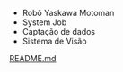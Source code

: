 - Robô Yaskawa Motoman
- System Job
- Captação de dados
- Sistema de Visão

<!---
Programa de Captação de dados para o sistema de visão do Robô Yaskawa Motoman
--->

[README.md](https://github.com/assisfaavf/assisfaavf/files/13452460/README.md)
